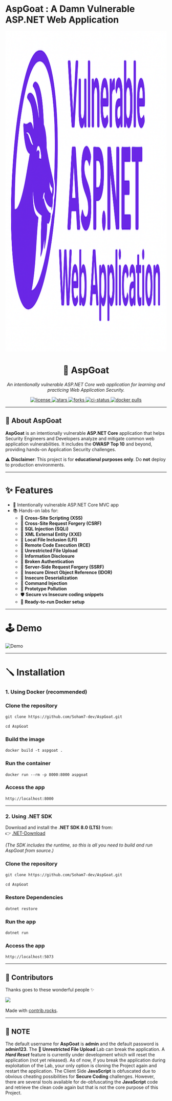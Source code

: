 # AspGoat : A Damn Vulnerable ASP.NET Web Application

<p align="center">
  <img src="wwwroot/AspGoatLogo-Github.png" alt="AspGoat Logo" height="1000" width="1000"/>
</p>

<h1 align="center">🐐 AspGoat</h1>

<p align="center">
  <i>An intentionally vulnerable ASP.NET Core web application for learning and practicing Web Application Security.</i>
</p>

<p align="center">
  <a href="https://github.com/Soham7-dev/AspGoat/blob/main/LICENSE">
    <img src="https://img.shields.io/github/license/Soham7-dev/AspGoat?style=flat-square&color=blue" alt="license"/>
  </a>
  <a href="https://github.com/Soham7-dev/AspGoat/stargazers">
    <img src="https://img.shields.io/github/stars/Soham7-dev/AspGoat?style=flat-square&color=yellow" alt="stars"/>
  </a>
  <a href="https://github.com/Soham7-dev/AspGoat/network/members">
    <img src="https://img.shields.io/github/forks/Soham7-dev/AspGoat?style=flat-square&color=green" alt="forks"/>
  </a>
  <a href="https://github.com/Soham7-dev/AspGoat/actions">
    <img src="https://img.shields.io/github/actions/workflow/status/Soham7-dev/AspGoat/dotnet.yml?style=flat-square" alt="ci-status"/>
  </a>
  <a href="https://hub.docker.com/r/YOUR_DOCKERHUB_USERNAME/aspgoat">
    <img src="https://img.shields.io/docker/pulls/YOUR_DOCKERHUB_USERNAME/aspgoat?style=flat-square&logo=docker" alt="docker pulls"/>
  </a>
</p>

---

## 📖 About AspGoat

**AspGoat** is an intentionally vulnerable **ASP.NET Core** application that helps Security Engineers and Developers analyze and mitigate common web application vulnerabilities. 
It includes the **OWASP Top 10** and beyond, providing hands-on Application Security challenges.

⚠️ **Disclaimer**: This project is for **educational purposes only**. Do **not** deploy to production environments.  

---

# ✨ Features

- 🐞 Intentionally vulnerable ASP.NET Core MVC app  
- 📚 Hands-on labs for:
  - 🐞 **Cross-Site Scripting (XSS)**
  - 🐞 **Cross-Site Request Forgery (CSRF)**
  - 🐞 **SQL Injection (SQLi)**
  - 🐞 **XML External Entity (XXE)**
  - 🐞 **Local File Inclusion (LFI)**
  - 🐞 **Remote Code Execution (RCE)**
  - 🐞 **Unrestricted File Upload**
  - 🐞 **Information Disclosure**
  - 🐞 **Broken Authentication**
  - 🐞 **Server-Side Request Forgery (SSRF)**
  - 🐞 **Insecure Direct Object Reference (IDOR)**
  - 🐞 **Insecure Deserialization**
  - 🐞 **Command Injection**
  - 🐞 **Prototype Pollution**
  - 🛡️ **Secure vs Insecure coding snippets**  
  - 🐳 **Ready-to-run Docker setup**  

---

# 🕹️ Demo

![Demo](https://github.com/Soham7-dev/Images-and-GIFS/blob/main/AspGoat-Demo.gif)

---

# 🪛 Installation

### 1. Using Docker (recommended)

### Clone the repository

```shell
git clone https://github.com/Soham7-dev/AspGoat.git
```

```shell
cd AspGoat
```

### Build the image

```shell
docker build -t aspgoat .
```

### Run the container

```shell
docker run --rm -p 8000:8000 aspgoat
```

### Access the app

```shell
http://localhost:8000
```


---


### 2. Using .NET SDK

Download and install the **.NET SDK 8.0 (LTS)** from:  
👉 [.NET-Download](https://dotnet.microsoft.com/en-us/download/dotnet/8.0)  

*(The SDK includes the runtime, so this is all you need to build and run AspGoat from source.)*

### Clone the repository

```shell
git clone https://github.com/Soham7-dev/AspGoat.git
```

```shell
cd AspGoat
```

### Restore Dependencies

```shell
dotnet restore
```

### Run the app

```shell
dotnet run
```

### Access the app

```shell
http://localhost:5073
```


---


## 👥 Contributors

Thanks goes to these wonderful people ✨

<a href="https://github.com/Soham7-dev/AspGoat/graphs/contributors">
  <img src="https://contrib.rocks/image?repo=Soham7-dev/AspGoat&anon=1" />
</a>

Made with [contrib.rocks](https://contrib.rocks).

---

## 📝 NOTE

The default username for **AspGoat** is **admin** and the default password is **admin123**. The 🐞 **Unrestricted File Upload** Lab can break the application. A ***Hard Reset*** feature is currently under development which will reset the application (not yet released). As of now, if you break the application during exploitation of the Lab, your only option is cloning the Project again and restart the application. The Client Side **JavaScript** is obfuscated due to obvious cheating possibilities for **Secure Coding** challenges. However, there are several tools available for de-obfuscating the **JavaScript** code and retrieve the clean code again but that is not the core purpose of this Project.
